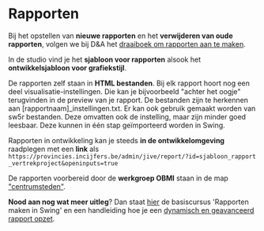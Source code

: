 # Rapporten

Bij het opstellen van **nieuwe rapporten** en het **verwijderen van oude rapporten**, volgen we bij D&amp;A het [draaiboek om rapporten aan te maken](Draaiboek-rapporten.md).

In de studio vind je het **sjabloon voor rapporten** alsook het **ontwikkelsjabloon voor grafiekstijl**.

De rapporten zelf staan in **HTML bestanden**. Bij elk rapport hoort nog een deel visualisatie-instellingen. Die kan je bijvoorbeeld &quot;achter het oogje&quot; terugvinden in de preview van je rapport. De bestanden zijn te herkennen aan [rapportnaam]\_instellingen.txt. Er kan ook gebruik gemaakt worden van sw5r bestanden. Deze omvatten ook de instelling, maar zijn minder goed leesbaar. Deze kunnen in één stap geïmporteerd worden in Swing.

Rapporten in ontwikkeling kan je steeds **in de ontwikkelomgeving** raadplegen met een **link** als `https://provincies.incijfers.be/admin/jive/report/?id=sjabloon_rapport
_vertrekproject&openinputs=true`

De rapporten voorbereid door de **werkgroep OBMI** staan in de map [&quot;centrumsteden&quot;](https://github.com/provinciesincijfers/JiveDocumentation/tree/master/07.%20Rapporten/centrumsteden).

**Nood aan nog wat meer uitleg**? Dan staat [hier](https://github.com/provinciesincijfers/JiveDocumentation/blob/master/07.%20Rapporten/Cursus_Swing_rapporten.pdf) de basiscursus &#39;Rapporten maken in Swing&#39; en een handleiding hoe je een [dynamisch en geavanceerd rapport opzet](https://github.com/provinciesincijfers/JiveDocumentation/blob/master/07.%20Rapporten/Handleiding_rapporten_Swing_Jive_5.2.pdf).
